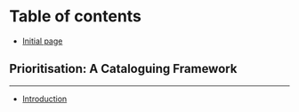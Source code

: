 # Table of contents

* [Initial page](README.md)

## Prioritisation: A Cataloguing Framework <a id="prioritisation-a-cataloguing-framework-1"></a>

---

* [Introduction](prioritisation-a-cataloguing-framework.md)

